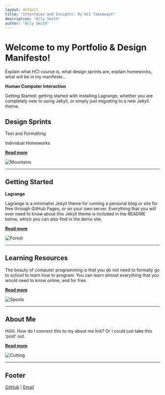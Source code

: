 ```yaml
---
layout: default
title: "Interfaces and Insights: My HCI Takeaways"
description: "Ally Smith"
author: "Ally Smith"
---
```


# Welcome to my Portfolio & Design Manifesto!

Explain what HCI course is, what design sprints are, explain homeworks, what will be in my manifesto…

**Human Computer Interaction**

Getting Started: getting started with installing Lagrange, whether you are completely new to using Jekyll, or simply just migrating to a new Jekyll theme.

## Design Sprints

Text and Formatting

Individual Homeworks

**[Read more](https://allysmith343.github.io/smithportfolio/welcome-to-lagrange)**

![Mountains](https://allysmith343.github.io/smithportfolio/assets/img/mountains.jpg)

---

## Getting Started

**Lagrange**

Lagrange is a minimalist Jekyll theme for running a personal blog or site for free through GitHub Pages, or on your own server. Everything that you will ever need to know about this Jekyll theme is included in the README below, which you can also find in the demo site.

**[Read more](https://allysmith343.github.io/smithportfolio/getting-started)**

![Forest](https://allysmith343.github.io/smithportfolio/assets/img/forest.jpg)

---

## Learning Resources

The beauty of computer programming is that you do not need to formally go to school to learn how to program. You can learn almost everything that you would need to know online, and for free.

**[Read more](https://allysmith343.github.io/smithportfolio/learning-resources)**

![Spools](https://allysmith343.github.io/smithportfolio/assets/img/spools.jpg)

---

## About Me

Hiiiiii. How do I connect this to my about me link? Or I could just take this ‘post’ out.

**[Read more](https://allysmith343.github.io/smithportfolio/about-the-author)**

![Cutting](https://allysmith343.github.io/smithportfolio/assets/img/cutting.jpg)

---

## Footer

[GitHub](https://www.github.com/allysmith343) | [Email](mailto:alsmith@davidson.edu)
